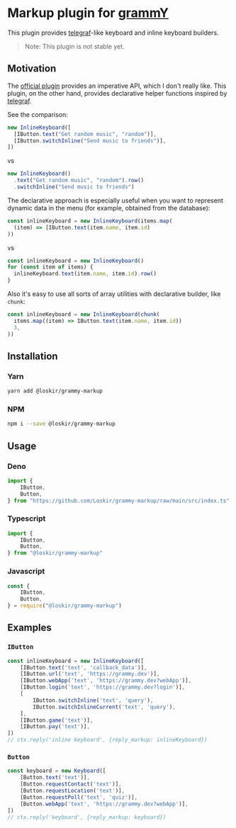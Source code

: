 # Markup plugin for [grammY](https://grammy.dev)

This plugin provides [telegraf](https://telegraf.js.org)-like keyboard and inline keyboard builders.

> Note: This plugin is not stable yet.

## Motivation

The [official plugin](https://grammy.dev/plugins/keyboard.html) provides an imperative API, which I don't really like.
This plugin, on the other hand, provides declarative helper functions inspired by [telegraf](https://telegraf.js.org).

See the comparison:

```ts
new InlineKeyboard([
  [IButton.text("Get random music", "random")],
  [IButton.switchInline("Send music to friends")],
])
```

vs

```ts
new InlineKeyboard()
  .text("Get random music", "random").row()
  .switchInline("Send music to friends")
```

The declarative approach is especially useful when you want to represent dynamic data in the menu (for example, obtained from the database):

```ts
const inlineKeyboard = new InlineKeyboard(items.map(
  (item) => [IButton.text(item.name, item.id)
))
```

vs

```ts
const inlineKeyboard = new InlineKeyboard()
for (const item of items) {
  inlineKeyboard.text(item.name, item.id).row()
}
```

Also it's easy to use all sorts of array utilities with declarative builder, like `chunk`:

```ts
const inlineKeyboard = new InlineKeyboard(chunk(
  items.map((item) => IButton.text(item.name, item.id))
  3,
))
```

## Installation

### Yarn

```bash
yarn add @loskir/grammy-markup
```

### NPM

```bash
npm i --save @loskir/grammy-markup
```

## Usage

### Deno

```ts
import {
    IButton,
    Button,
} from "https://github.com/Loskir/grammy-markup/raw/main/src/index.ts"
```

### Typescript

```ts
import {
    IButton,
    Button,
} from "@loskir/grammy-markup"
```

### Javascript

```js
const {
    IButton,
    Button,
} = require("@loskir/grammy-markup")
```

## Examples

### `IButton`

```ts
const inlineKeyboard = new InlineKeyboard([
    [IButton.text('text', 'callback_data')],
    [IButton.url('text', 'https://grammy.dev')],
    [IButton.webApp('text', 'https://grammy.dev?webApp')],
    [IButton.login('text', 'https://grammy.dev?login')],
    [
        IButton.switchInline('text', 'query'),
        IButton.switchInlineCurrent('text', 'query'),
    ],
    [IButton.game('text')],
    [IButton.pay('text')],
])
// ctx.reply('inline keyboard', {reply_markup: inlineKeyboard})
```

### `Button`

```ts
const keyboard = new Keyboard([
    [Button.text('text')],
    [Button.requestContact('text')],
    [Button.requestLocation('text')],
    [Button.requestPoll('text', 'quiz')],
    [Button.webApp('text', 'https://grammy.dev?webApp')],
])
// ctx.reply('keyboard', {reply_markup: keyboard})
```
